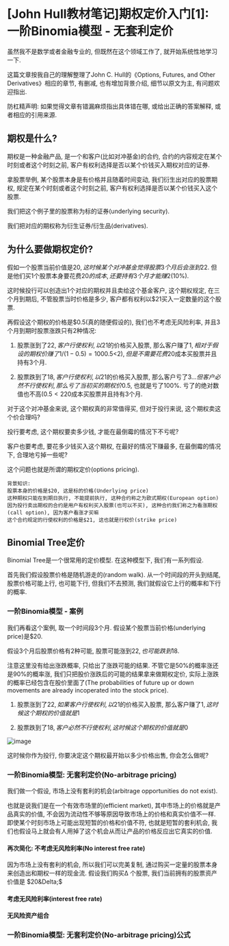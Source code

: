 # [John Hull教材笔记]期权定价入门[1]: 一阶Binomia模型 - 无套利定价

虽然我不是数学或者金融专业的, 但既然在这个领域工作了, 就开始系统性地学习一下.

这篇文章按我自己的理解整理了John C. Hull的《Options, Futures, and Other Derivatives》相应的章节, 有删减, 也有增加背景介绍, 细节以原文为主, 有问题欢迎指出. 

防杠精声明: 如果觉得文章有错漏麻烦指出具体错在哪, 或给出正确的答案解释, 或者相应的引用来源.


## 期权是什么?

期权是一种金融产品, 是一个和客户(比如对冲基金)的合约, 合约的内容规定在某个时刻或者这个时刻之前, 客户有权利选择是否以某个价钱买入期权对应的证券. 

拿股票举例, 某个股票本身是有价格并且随着时间变动, 我们衍生出对应的股票期权, 规定在某个时刻或者这个时刻之前, 客户有权利选择是否以某个价钱买入这个股票. 

我们把这个例子里的股票称为标的证券(underlying security). 

我们把对应的期权称为衍生证券/衍生品(derivatives). 

## 为什么要做期权定价?

假如一个股票当前价值是$20, 这时候某个对冲基金觉得股票3个月后会涨到$22. 但是他们买1个股票本身要花费$20的成本, 还要持有3个月才能赚$2(10%).

这时候投行可以创造出1个对应的期权并且卖给这个基金客户, 这个期权规定, 在三个月到期后, 不管股票当时价格是多少, 客户都有权利以$21买入一定数量的这个股票. 

再假设这个期权的价格是$0.5(真的随便假设的), 我们也不考虑无风险利率, 并且3个月到期时股票涨跌只有2种情况:

1. 股票涨到了$22, 客户行使权利, 以$21的价格买入股票, 那么客户赚了$1, 相对于假设的期权价赚了1/(1-0.5)=100%. 虽然赚的绝对数值不高($0.5<$2), 但是不需要花费$20成本买股票并且持有3个月. 

2. 股票跌到了$18, 客户行使权利, 以$21的价格买入股票, 那么客户亏了$3...但客户必然不行使权利, 那么亏了当初买的期权价$0.5, 也就是亏了100%. 亏了的绝对数值也不高($0.5<2%), 同样不需要花费$20成本买股票并且持有3个月.

对于这个对冲基金来说, 这个期权真的非常值得买, 但对于投行来说, 这个期权卖这个价合理吗? 

投行要考虑, 这个期权要卖多少钱, 才能在最倒霉的情况下不亏呢? 

客户也要考虑, 要花多少钱买入这个期权, 在最好的情况下赚最多, 在最倒霉的情况下, 合理地亏掉一些呢? 

这个问题也就是所谓的期权定价(options pricing). 

```
背景知识:
股票本身的价格是$20, 这是标的价格(Underlying price)
这种期权只能在到期日执行, 不能提前执行, 这种合约称之为欧式期权(European option)
因为投行卖出期权的合约是用户有权利买入股票(也可以不买), 这种合约我们称之为看涨期权(call option), 因为客户看涨才买嘛
这个合约规定的行使权利的价格是$21, 这也就是行权价(strike price)
```

## Binomial Tree定价

Binomial Tree是一个很常用的定价模型. 在这种模型下, 我们有一系列假设. 

首先我们假设股票价格是随机游走的(random walk). 从一个时间段的开头到结尾, 股票价格可能上行, 也可能下行, 但我们不去预测, 我们就假设它上行的概率和下行的概率. 

### 一阶Binomia模型 - 案例

我们再看这个案例, 取一个时间段3个月. 假设某个股票当前价格(underlying price)是$20. 

假设3个月后股票价格有2种可能, 股票可能涨到$22, 也可能跌到$18. 

注意这里没有给出涨跌概率, 只给出了涨跌可能的结果. 不管它是50%的概率涨还是90%的概率涨, 我们只把股价涨跌后的可能的结果拿来做期权定价, 实际上涨跌的概率已经包含在股价里面了(The probabilities of future up or down movements are already incoperated into the stock price).

1. 股票涨到了$22, 如果客户行使权利, 以$21的价格买入股票, 那么客户赚了$1, 这时候这个期权的价值就是$1

2. 股票跌到了$18, 客户必然不行使权利, 这时候这个期权的价值就是$0

![image](https://user-images.githubusercontent.com/5571030/206761957-1ab76bb4-23fb-4e95-84a0-ebbf8218d267.png)

这时候你作为投行, 你要决定这个期权最开始以多少价格出售, 你会怎么做呢?

### 一阶Binomia模型: 无套利定价(No-arbitrage pricing) 

我们做一个假设, 市场上没有套利的机会(arbitrage opportunities do not exist).

也就是说我们是在一个有效市场里的(efficient market), 其中市场上的价格就是产品真实的价值, 不会因为流动性不够等原因导致市场上的价格和真实价值不一样. 即使某个时刻市场上可能出现短暂的价格和价值不符, 也就是短暂的套利机会, 我们也假设马上就会有人用掉了这个机会从而让产品的价格反应出它真实的价值. 

#### 再次简化: 不考虑无风险利率(No interest free rate)

因为市场上没有套利的机会, 所以我们可以完美复制, 通过购买一定量的股票本身来创造出和期权一样的现金流. 假设我们购买&Delta; 个股票, 我们当前拥有的股票资产价值是 $20&Delta;$

#### 考虑无风险利率(interest free rate)

#### 无风险资产组合

### 一阶Binomia模型: 无套利定价(No-arbitrage pricing)公式
